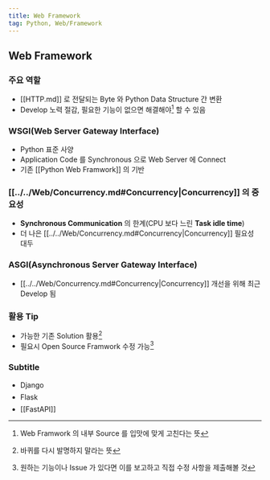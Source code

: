 ```yaml
---
title: Web Framework
tag: Python, Web/Framework
---
```


## Web Framework

### 주요 역할

- [[HTTP.md]] 로 전달되는 Byte 와 Python Data Structure 간 변환
- Develop 노력 절감, 필요한 기능이 없으면 해결해야[^1] 할 수 있음

### WSGI(Web Server Gateway Interface)

- Python 표준 사양
- Application Code 를 Synchronous 으로 Web Server 에 Connect
- 기존 [[Python Web Framwork]] 의 기반<sup><a href="https://wsgi.readthedocs.io"></a></sup>

### [[../../Web/Concurrency.md#Concurrency|Concurrency]] 의 중요성

- **Synchronous Communication** 의 한계(CPU 보다 느린 **Task idle time**)
- 더 나은 [[../../Web/Concurrency.md#Concurrency|Concurrency]] 필요성 대두

### ASGI(Asynchronous Server Gateway Interface)

- [[../../Web/Concurrency.md#Concurrency|Concurrency]] 개선을 위해 최근 Develop 됨

### 활용 Tip

- 가능한 기존 Solution 활용[^2]
- 필요시 Open Source Framwork 수정 가능[^3]

### Subtitle

- Django <p style='margin-top: 0.5em; margin-bottom: 0.5em;'></p>
- Flask <p style='margin-top: 0.5em; margin-bottom: 0.5em;'></p>
- [[FastAPI]]

[^1]: Web Framwork 의 내부 Source 를 입맛에 맞게 고친다는 뜻

[^2]: 바퀴를 다시 발명하지 말라는 뜻

[^3]: 원하는 기능이나 Issue 가 있다면 이를 보고하고 직접 수정 사항을 제출해볼 것
